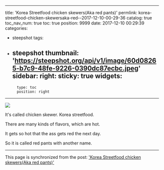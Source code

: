 
---
title: 'Korea Streetfood chicken skewers(Aka red pants)'
permlink: korea-streetfood-chicken-skewersaka-red--2017-12-10-00-29-36
catalog: true
toc_nav_num: true
toc: true
position: 9999
date: 2017-12-10 00:29:39
categories:
- steepshot
tags:
- steepshot
thumbnail: 'https://steepshot.org/api/v1/image/60d08265-b7c9-48fe-9226-0390dc87ecbc.jpeg'
sidebar:
    right:
        sticky: true
widgets:
    -
        type: toc
        position: right
---


![](https://steepshot.org/api/v1/image/60d08265-b7c9-48fe-9226-0390dc87ecbc.jpeg)

It's called chicken skewer. Korea streetfood.

There are many kinds of flavors, which are hot.

It gets so hot that the ass gets red the next day.

So it is called red pants with another name.

- - -

This page is synchronized from the post: ['Korea Streetfood chicken skewers(Aka red pants)'](https://steemit.com/@virus707/korea-streetfood-chicken-skewersaka-red--2017-12-10-00-29-36)

